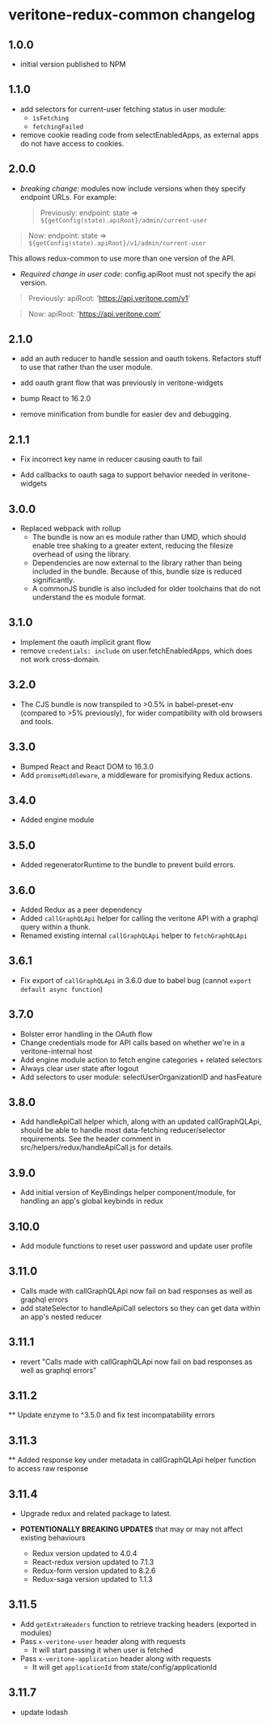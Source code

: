 # veritone-redux-common changelog

## 1.0.0

* initial version published to NPM

## 1.1.0

* add selectors for current-user fetching status in user module:
  * `isFetching`
  * `fetchingFailed`
* remove cookie reading code from selectEnabledApps, as external apps do not have access to cookies.

## 2.0.0

* _breaking change:_ modules now include versions when they specify endpoint URLs. For example:
  > Previously: endpoint: state => `${getConfig(state).apiRoot}/admin/current-user`

> Now: endpoint: state => `${getConfig(state).apiRoot}/v1/admin/current-user`

This allows redux-common to use more than one version of the API.

* _Required change in user code_: config.apiRoot must not specify the api version.

> Previously: apiRoot: 'https://api.veritone.com/v1'

> Now: apiRoot: 'https://api.veritone.com‘

## 2.1.0

* add an auth reducer to handle session and oauth tokens. Refactors stuff to use that rather than the user module.

* add oauth grant flow that was previously in veritone-widgets

* bump React to 16.2.0

* remove minification from bundle for easier dev and debugging.

## 2.1.1

* Fix incorrect key name in reducer causing oauth to fail

* Add callbacks to oauth saga to support behavior needed in veritone-widgets

## 3.0.0

* Replaced webpack with rollup
  * The bundle is now an es module rather than UMD, which should enable tree shaking to a greater extent, reducing the filesize overhead of using the library.
  * Dependencies are now external to the library rather than being included in the bundle. Because of this, bundle size is reduced significantly.
  * A commonJS bundle is also included for older toolchains that do not understand the es module format.

## 3.1.0

* Implement the oauth implicit grant flow
* remove `credentials: include` on user.fetchEnabledApps, which does not work cross-domain.

## 3.2.0

* The CJS bundle is now transpiled to >0.5% in babel-preset-env (compared to >5% previously), for wider compatibility with old browsers and tools.

## 3.3.0

* Bumped React and React DOM to 16.3.0
* Add `promiseMiddleware`, a middleware for promisifying Redux actions.

## 3.4.0

* Added engine module

## 3.5.0

* Added regeneratorRuntime to the bundle to prevent build errors.

## 3.6.0

* Added Redux as a peer dependency
* Added `callGraphQLApi` helper for calling the veritone API with a graphql query within a thunk.
* Renamed existing internal `callGraphQLApi` helper to `fetchGraphQLApi`

## 3.6.1

* Fix export of `callGraphQLApi` in 3.6.0 due to babel bug (cannot `export default async function`)

## 3.7.0

* Bolster error handling in the OAuth flow
* Change credentials mode for API calls based on whether we're in a veritone-internal host
* Add engine module action to fetch engine categories + related selectors
* Always clear user state after logout
* Add selectors to user module: selectUserOrganizationID and hasFeature

## 3.8.0

* Add handleApiCall helper which, along with an updated callGraphQLApi, should be able to handle most data-fetching reducer/selector requirements. See the header comment in src/helpers/redux/handleApiCall.js for details.

## 3.9.0

* Add initial version of KeyBindings helper component/module, for handling an app's global keybinds in redux

## 3.10.0

* Add module functions to reset user password and update user profile

## 3.11.0

* Calls made with callGraphQLApi now fail on bad responses as well as graphql errors
* add stateSelector to handleApiCall selectors so they can get data within an app's nested reducer

## 3.11.1

* revert "Calls made with callGraphQLApi now fail on bad responses as well as graphql errors"

## 3.11.2

\*\* Update enzyme to ^3.5.0 and fix test incompatability errors

## 3.11.3

\*\* Added response key under metadata in callGraphQLApi helper function to access raw response

## 3.11.4

* Upgrade redux and related package to latest.

* **POTENTIONALLY BREAKING UPDATES** that may or may not affect existing behaviours
  * Redux version updated to 4.0.4
  * React-redux version updated to 7.1.3
  * Redux-form version updated to 8.2.6
  * Redux-saga version updated to 1.1.3
  
## 3.11.5
* Add `getExtraHeaders` function to retrieve tracking headers (exported in modules)
* Pass `x-veritone-user` header along with requests
    * It will start passing it when user is fetched
* Pass `x-veritone-application` header along with requests
    * It will get `applicationId` from state/config/applicationId
    
## 3.11.7
* update lodash


